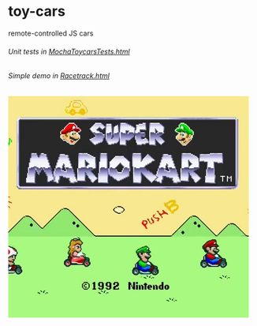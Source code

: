 # toy-cars
remote-controlled JS cars

###### Unit tests in [MochaToycarsTests.html](http://rawgit.com/Muzietto/toy-cars/master/MochaToycarsTests.html)

###### Simple demo in [Racetrack.html](http://rawgit.com/Muzietto/toy-cars/master/Racetrack.html)

![toy-cars](https://github.com/Muzietto/toy-cars/blob/master/img/toycars.jpg)

